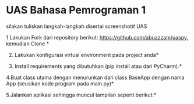 # UAS Bahasa Pemrograman 1

silakan tuliskan langkah-langkah disertai screenshot# UAS

1 Lakukan Fork dari repository berikut: https://github.com/abuazzam/uaspy, kemudian 
Clone *


2. Lakukan konfigurasi virtual environment pada project anda*


3. Install requirements yang dibutuhkan (pip install atau dari PyCharm).*

4.Buat class utama dengan menurunkan dari class BaseApp dengan nama App (seusikan kode
program pada main.py)*

5.Jalankan aplikasi sehingga muncul tampilan seperti berikut:*



